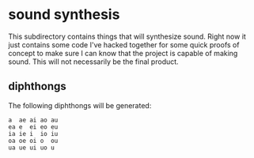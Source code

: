 # sound synthesis

This subdirectory contains things that will synthesize sound. Right now
it just contains some code I've hacked together for some quick proofs of
concept to make sure I can know that the project is capable of making
sound. This will not necessarily be the final product.

## diphthongs

The following diphthongs will be generated: 

```
a  ae ai ao au  
ea e  ei eo eu  
ia ie i  io iu  
oa oe oi o  ou  
ua ue ui uo u
```